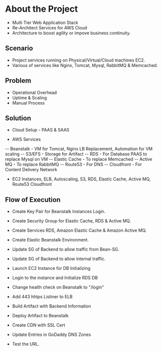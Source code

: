 # About the Project
- Multi Tier Web Application Stack
- Re-Architect Services for AWS Cloud
- Architecture to boost agility or impove business continuity.

## Scenario
- Project services running on Physical/Virtual/Cloud machines EC2.
- Various of services like Nginx, Tomcat, Mysql, RabbitMQ & Memcached.

## Problem
- Operational Overhead
- Uptime & Scaling
- Manual Process

## Solution
- Cloud Setup - PAAS & SAAS 

- AWS Services

-- Beanstalk - VM for Tomcat, Nginx LB Replacement, Automation for VM scaling
-- S3/EFS - Storage for Artifact
-- RDS - For Database PAAS to replace Mysql on VM
-- Elastic Cache - To replace Memcached
-- Active MQ - To replace RabbitMQ
-- Route53 - For DNS
-- Cloudfront - For Content Delivery Network

- EC2 Instances, ELB, Autoscaling, S3, RDS, Elastic Cache, Active MQ, Route53 Cloudfront

## Flow of Execution

- Create Key Pair for Beanstalk Instances Login.
- Create Security Group for Elastic Cache, RDS & Active MQ.
- Create Services RDS, Amazon Elastic Cache & Amazon Active MQ.
- Create Elastic Beanstalk Environment.
- Update SG of Backend to allow traffic from Bean-SG.
- Update SG of Backend to allow internal traffic.

- Launch EC2 Instance for DB Initializing
- Login to the instance and Initialize RDS DB
- Change health check on Beanstalk to "/login"
- Add 443 hhtps Listiner to ELB
- Build Artifact with Backend Information
- Deploy Artifact to Beanstalk
- Create CDN with SSL Cert
- Update Entries in GoDaddy DNS Zones
- Test the URL.


